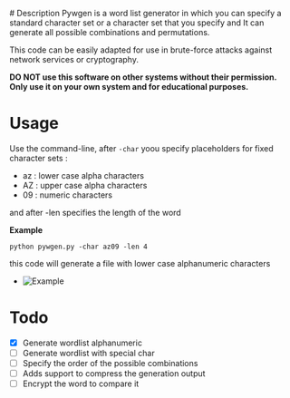 # Description 
Pywgen is a word list generator in which you can specify a standard character set or a character set that you specify and It can generate all possible combinations and permutations.

This code can be easily adapted for use in brute-force attacks against network services or cryptography.

**DO NOT use this software on other systems without their permission. Only use it on your own system and for educational purposes.**


# Usage 

Use the command-line, after `-char` yoou specify placeholders for fixed character sets :  

- az : lower case alpha characters
- AZ : upper case alpha characters
- 09 : numeric characters

 and after -len specifies the length of the word 

**Example**

`python pywgen.py -char az09 -len 4`

this code will generate a file with lower case alphanumeric characters

- ![Example](https://cdn1.imggmi.com/uploads/2019/1/1/3697a8b0c2f4b44c381aa09b1956abf6-full.png)



# Todo

- [x] Generate wordlist alphanumeric
- [ ] Generate wordlist with special char
- [ ] Specify the order of the possible combinations
- [ ] Adds support to compress the generation output
- [ ] Encrypt the word to compare it